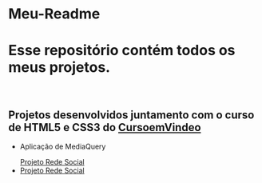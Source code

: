 # Meu-Readme
 <h1>Esse repositório contém todos os meus projetos.</h1>
 <br>
 <h2>Projetos desenvolvidos juntamento com o curso de HTML5 e CSS3 do <a href="https://www.youtube.com/c/CursoemV%C3%ADdeo">CursoemVindeo</a></h2>
 <ul>
    <li>
    <p>Aplicação de MediaQuery</p>
        <a href="https://eduardo-rodriguess.github.io/projeto-social/"> Projeto Rede Social
    </li>
    <li>
        <a href="https://eduardo-rodriguess.github.io/projeto-login/"> Projeto Rede Social
    </li>
 </ul>
